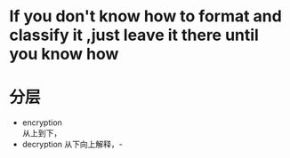 # If you don't know how to format and classify it ,just leave it there until you know how

# 分层

- encryption  
  从上到下，
- decryption
  从下向上解释，-
